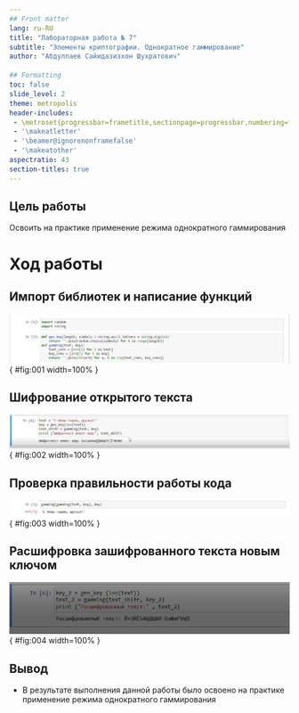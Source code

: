 ```yaml
---
## Front matter
lang: ru-RU
title: "Лабораторная работа № 7"
subtitle: "Элементы криптографии. Однократное гаммирование"
author: "Абдуллаев Сайидазизхон Шухратович"

## Formatting
toc: false
slide_level: 2
theme: metropolis
header-includes: 
 - \metroset{progressbar=frametitle,sectionpage=progressbar,numbering=fraction}
 - '\makeatletter'
 - '\beamer@ignorenonframefalse'
 - '\makeatother'
aspectratio: 43
section-titles: true
---
```


## Цель работы

Освоить на практике применение режима однократного гаммирования

# Ход работы

## Импорт библиотек и написание функций

![](image/pres/1.png){ #fig:001 width=100% }

## Шифрование открытого текста

![](image/pres/2.png){ #fig:002 width=100% }

## Проверка правильности работы кода

![](image/pres/3.png){ #fig:003 width=100% }

## Расшифровка зашифрованного текста новым ключом

![](image/pres/4.png){ #fig:004 width=100% }

## Вывод

- В результате выполнения данной работы было освоено на практике применение режима однократного гаммирования
